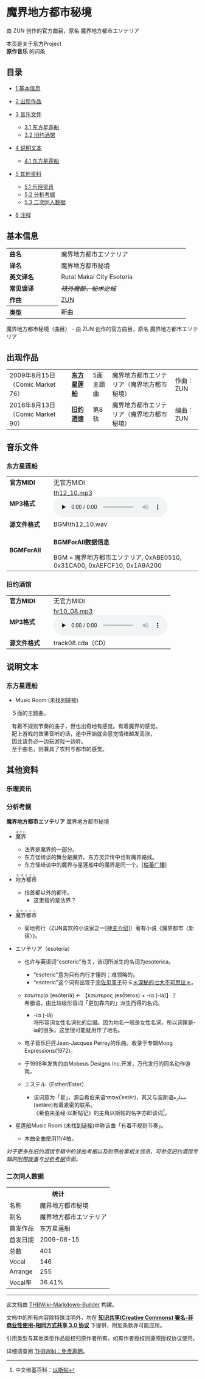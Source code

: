 # 魔界地方都市秘境

<!-- source html: G:\repos\THBWiki-Markdown-Builder\THBWikiMarkdown\Temp\main\c\ca\ns0%3A%E9%AD%94%E7%95%8C%E5%9C%B0%E6%96%B9%E9%83%BD%E5%B8%82%E7%A7%98%E5%A2%83.html -->

由 ZUN 创作的官方曲目，原名 魔界地方都市エソテリア

本页是关于东方Project  
 **原作音乐** 的词条
## 目录

- [1 基本信息](#基本信息)
- [2 出现作品](#出现作品)
- [3 音乐文件](#音乐文件)

  - [3.1 东方星莲船](#东方星莲船)
  - [3.2 旧约酒馆](#旧约酒馆)



- [4 说明文本](#说明文本)

  - [4.1 东方星莲船](#东方星莲船_2)



- [5 其他资料](#其他资料)

  - [5.1 乐理资讯](#乐理资讯)
  - [5.2 分析考据](#分析考据)
  - [5.3 二次同人数据](#二次同人数据)



- [6 注释](#注释)




## 基本信息

<table><tbody><tr><td style="width:120px"><b>曲名</b></td><td style="width:320px">魔界地方都市エソテリア</td></tr><tr><td><b>译名</b></td><td>魔界地方都市秘境</td></tr><tr><td><b>英文译名</b></td><td>Rural Makai City Esoteria</td></tr><tr><td><b>常见误译</b></td><td><s><i>辖外魔都，秘术之城</i></s></td></tr><tr><td><b>作曲</b></td><td><a href="./ZUN.md" title="ZUN">ZUN</a></td></tr><tr><th style="text-align: left;"><b>类型</b></th><td>新曲</td></tr></tbody></table>

魔界地方都市秘境（曲目） - 由 ZUN 创作的官方曲目，原名 魔界地方都市エソテリア
## 出现作品

<table>
<tbody><tr><td>2009年8月15日（Comic Market 76）</td><td><b><a href="./东方星莲船.md" title="东方星莲船">东方星莲船</a></b></td><td>5面主题曲</td><td style="padding-left:5px;">魔界地方都市エソテリア（魔界地方都市秘境）</td><td style="padding-left:10px;">作曲：ZUN</td></tr>
<tr><td>2016年8月13日（Comic Market 90）</td><td><b><a href="./旧约酒馆.md" title="旧约酒馆">旧约酒馆</a></b></td><td>第8轨</td><td style="padding-left:5px;">魔界地方都市エソテリア（魔界地方都市秘境）</td><td style="padding-left:10px;">编曲：ZUN</td></tr>
</tbody></table>


## 音乐文件
### 东方星莲船

<table><tbody><tr class="mw-empty-elt"></tr><tr><td width="100"><b>官方MIDI</b></td><td>无官方MIDI</td></tr><tr><td><b>MP3格式</b></td><td><a href="./文件-th12_10.mp3.md" title="文件:th12 10.mp3">th12_10.mp3</a><br><audio src="https://upload.thwiki.cc/6/6a/th12_10.mp3" loop="" controls="" preload="none"></audio></td></tr><tr><td><b>源文件格式</b></td><td>BGM\th12_10.wav</td></tr><tr><td><b>BGMForAll</b></td><td><div class="mw-collapsible mw-collapsed">
<p><b>BGMForAll数据信息</b>
</p>
<div class="mw-collapsible-content">BGM = 魔界地方都市エソテリア, 0xABE0510, 0x31CA00, 0xAEFCF10, 0x1A9A200</div>
</div>
</td></tr></tbody></table>


### 旧约酒馆

<table><tbody><tr class="mw-empty-elt"></tr><tr><td width="100"><b>官方MIDI</b></td><td>无官方MIDI</td></tr><tr><td><b>MP3格式</b></td><td><a href="./文件-hr10_08.mp3.md" title="文件:hr10 08.mp3">hr10_08.mp3</a><br><audio src="https://upload.thwiki.cc/8/8c/hr10_08.mp3" loop="" controls="" preload="none"></audio></td></tr><tr><td><b>源文件格式</b></td><td>track08.cda（CD）</td></tr></tbody></table>


## 说明文本
### 东方星莲船
- Music Room (未找到链接)

　５面的主题曲。  
  
　有着不规则节奏的曲子，但也出奇地有感觉。有着魔界的感觉。  
　配上游戏的效果音听的话，途中开始就会感觉情绪越发高涨，  
　因此请务必一边玩游戏一边听。  
　至于曲名，则兼具了农村与都市的感觉。
## 其他资料
### 乐理资讯
### 分析考据
  
 **魔界地方都市エソテリア**  魔界地方都市秘境 
  

- <ruby lang="ja"><rb>魔界</rb><rp> (</rp><rt>まかい</rt><rp>) </rp></ruby>

  - 法界是魔界的一部分。
  - 东方怪绮谈的舞台是魔界。东方灵异传中也有魔界路线。
  - 东方怪绮谈中的魔界与星莲船中的魔界是同一个。[&#91;枯萎广播&#93;](./枯萎广播-2009-09-21.md)

- <ruby lang="ja"><rb>地方都市</rb><rp> (</rp><rt>ちほうとし</rt><rp>) </rp></ruby>

  - 指首都以外的都市。
    - 这里指的是法界？


- <ruby lang="ja"><rb>魔界都市</rb><rp> (</rp><rt>まかいとし</rt><rp>) </rp></ruby>

  - 菊地秀行（ZUN喜欢的小说家之一[&#91;神主介绍&#93;](./神主介绍.md)）著有小说《魔界都市〈新宿〉》。

- エソテリア（esoteria）
  - 也许与英语词“esoteric”有关，该词所派生的名词为esoterica。
    - “esoteric”意为只有内行才懂的；难领略的。
    - “esoteric”这个词有出现于[宇佐见堇子](./宇佐见堇子.md)符卡[＊深秘的七大不可思议＊](./深秘的七大不可思议.md)。

  - ἐσωτερία (esōteríā) ← 【ἐσώτερος (esṓteros) + -ία (-ía)】？  
希腊语，由比较级形容词「更加靠内的」派生而得的名词。
    - -ία (-iā)  
将形容词女性名词化的后缀。因为地名一般是女性名词，所以词尾是-ia的很多。这里很可能就用作了地名。

  - 电子音乐巨匠Jean-Jacques Perrey的乐曲。收录于专辑Moog Expressions(1972)。
  - 于1998年发售的由Mobeus Designs Inc.开发，万代发行的同名动作游戏。
  - エステル（Esther/Ester）
    - 该词意为「星」，源自希伯来语אֶסְתֵּר‎&#8206;(ʾestēr)，其又与波斯语ستاره&#8206;‎ (setâre)有着紧密的联系。  
《希伯来圣经·以斯帖记》的主角以斯帖的名字亦即该词[^cite_note-1]。


- 星莲船Music Room (未找到链接)中称该曲「有着不规则节奏」。
  - 本曲全曲使用11/4拍。


  
  
  

 *对于更多在旧约酒馆专辑中的该曲考据以及附带故事相关信息，可参见旧约酒馆专辑的[附带故事](./旧约酒馆-附带故事.md)与[分析考据](./旧约酒馆-分析考据.md)页面。* 
  

### 二次同人数据

<table><tbody><tr><th colspan="2">统计</th></tr>
<tr><td>名称</td><td>魔界地方都市秘境</td></tr>
<tr><td>别名</td><td>魔界地方都市エソテリア</td></tr>
<tr><td>首发作品</td><td>东方星莲船</td></tr>
<tr><td>首发日期</td><td>2009-08-15</td></tr>
<tr><td>总数</td><td>401</td></tr>
<tr><td>Vocal</td><td>146</td></tr>
<tr><td>Arrange</td><td>255</td></tr>
<tr><td>Vocal率</td><td>36.41%</td></tr>
</tbody></table>





[^cite_note-1]: 中文维基百科：[以斯帖](https://en.wikipedia.org/wiki/zh:以斯帖)

  
  

  





---

此文档由 [THBWiki-Markdown-Builder](https://github.com/Delsin-Yu/THBWiki-Markdown-Builder) 构建。

文档中的所有内容除特殊注明外，均在 [**知识共享(Creative Commons) 署名-非商业性使用-相同方式共享 3.0 协议**](https://creativecommons.org/licenses/by-sa/3.0/deed.zh-hans) 下提供，附加条款亦可能应用。

引用类型与其他类型作品版权归原作者所有，如有作者授权则遵照授权协议使用。

详细请查阅 [THBWiki：免责声明](https://thbwiki.cc/THBWiki:%E5%85%8D%E8%B4%A3%E5%A3%B0%E6%98%8E)。

